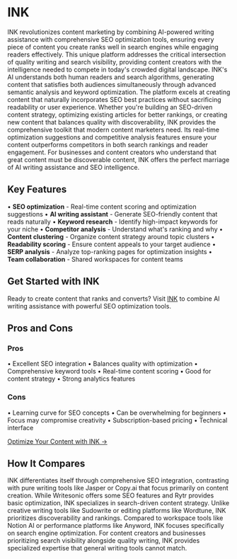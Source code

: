 # INK

INK revolutionizes content marketing by combining AI-powered writing assistance with comprehensive SEO optimization tools, ensuring every piece of content you create ranks well in search engines while engaging readers effectively. This unique platform addresses the critical intersection of quality writing and search visibility, providing content creators with the intelligence needed to compete in today's crowded digital landscape. INK's AI understands both human readers and search algorithms, generating content that satisfies both audiences simultaneously through advanced semantic analysis and keyword optimization. The platform excels at creating content that naturally incorporates SEO best practices without sacrificing readability or user experience. Whether you're building an SEO-driven content strategy, optimizing existing articles for better rankings, or creating new content that balances quality with discoverability, INK provides the comprehensive toolkit that modern content marketers need. Its real-time optimization suggestions and competitive analysis features ensure your content outperforms competitors in both search rankings and reader engagement. For businesses and content creators who understand that great content must be discoverable content, INK offers the perfect marriage of AI writing assistance and SEO intelligence.

## Key Features

• **SEO optimization** - Real-time content scoring and optimization suggestions
• **AI writing assistant** - Generate SEO-friendly content that reads naturally
• **Keyword research** - Identify high-impact keywords for your niche
• **Competitor analysis** - Understand what's ranking and why
• **Content clustering** - Organize content strategy around topic clusters
• **Readability scoring** - Ensure content appeals to your target audience
• **SERP analysis** - Analyze top-ranking pages for optimization insights
• **Team collaboration** - Shared workspaces for content teams

## Get Started with INK

Ready to create content that ranks and converts? Visit [INK](https://inkforall.com) to combine AI writing assistance with powerful SEO optimization tools.

## Pros and Cons

### Pros
• Excellent SEO integration
• Balances quality with optimization
• Comprehensive keyword tools
• Real-time content scoring
• Good for content strategy
• Strong analytics features

### Cons
• Learning curve for SEO concepts
• Can be overwhelming for beginners
• Focus may compromise creativity
• Subscription-based pricing
• Technical interface

[Optimize Your Content with INK →](https://inkforall.com)

## How It Compares

INK differentiates itself through comprehensive SEO integration, contrasting with pure writing tools like Jasper or Copy.ai that focus primarily on content creation. While Writesonic offers some SEO features and Rytr provides basic optimization, INK specializes in search-driven content strategy. Unlike creative writing tools like Sudowrite or editing platforms like Wordtune, INK prioritizes discoverability and rankings. Compared to workspace tools like Notion AI or performance platforms like Anyword, INK focuses specifically on search engine optimization. For content creators and businesses prioritizing search visibility alongside quality writing, INK provides specialized expertise that general writing tools cannot match.